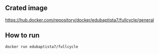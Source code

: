 ## Crated image

https://hub.docker.com/repository/docker/edubaptista7/fullcycle/general

## How to run

```bash
docker run edubaptista7/fullcycle
```